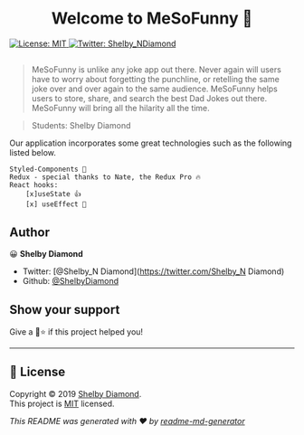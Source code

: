 <h1 align="center">Welcome to MeSoFunny 👋</h1>
<p>
  <a href="https://github.com/build-week-wanderlust/back-end/blob/master/LICENSE">
    <img alt="License: MIT" src="https://img.shields.io/badge/License-MIT-yellow.svg" target="_blank" />
  </a>
  <a href="https://twitter.com/Shelby_NDiamond">
    <img alt="Twitter: Shelby_NDiamond" src="https://img.shields.io/twitter/follow/Shelby_NDiamond.svg?style=social" target="_blank" />
  </a>
</p>

##

> MeSoFunny is unlike any joke app out there. Never again will users have to worry about forgetting the punchline, or retelling the same joke over and over again to the same audience. MeSoFunny helps users to store, share, and search the best Dad Jokes out there. MeSoFunny will bring all the hilarity all the time.

> Students: Shelby Diamond

Our application incorporates some great technologies such as the following listed below.

    Styled-Components 💅
    Redux - special thanks to Nate, the Redux Pro 🔥
    React hooks:
        [x]useState 👍
        [x] useEffect 🚀

## Author

:grinning: **Shelby Diamond**

- Twitter: [@Shelby_N Diamond](https://twitter.com/Shelby_N Diamond)
- Github: [@ShelbyDiamond](https://github.com/ShelbyDiamond)

## Show your support

Give a :star2:⭐️ if this project helped you!

---

## 📝 License

Copyright © 2019 [Shelby Diamond](https://github.com/ShelbyDiamond).<br />
This project is [MIT](https://github.com/mesofunny/front-end/blob/master/LICENSE) licensed.

_This README was generated with ❤️ by [readme-md-generator](https://github.com/kefranabg/readme-md-generator)_
